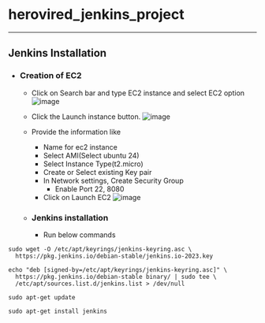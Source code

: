 # herovired_jenkins_project
---------------------------------------
## Jenkins Installation
- ### Creation of EC2
  - Click on Search bar and type EC2 instance and select EC2 option
    ![image](https://github.com/user-attachments/assets/66eff39f-a019-47f4-a4f8-70b1551544dd)

  - Click the Launch instance button.
  ![image](https://github.com/user-attachments/assets/d8957fff-481e-401f-81fc-9ae595b07075)

  - Provide the information like
    - Name for ec2 instance
    - Select AMI(Select ubuntu 24)
    - Select Instance Type(t2.micro)
    - Create or Select existing Key pair
    - In Network settings, Create Security Group
      - Enable Port 22, 8080
    - Click on Launch EC2
  ![image](https://github.com/user-attachments/assets/aa1c0d73-1894-44c2-9e4a-b0b79e535578)


  - ### Jenkins installation
    - Run below commands

```
sudo wget -O /etc/apt/keyrings/jenkins-keyring.asc \
  https://pkg.jenkins.io/debian-stable/jenkins.io-2023.key
```

```
echo "deb [signed-by=/etc/apt/keyrings/jenkins-keyring.asc]" \
  https://pkg.jenkins.io/debian-stable binary/ | sudo tee \
  /etc/apt/sources.list.d/jenkins.list > /dev/null
```

```
sudo apt-get update
```

```
sudo apt-get install jenkins
```
  
  


     
